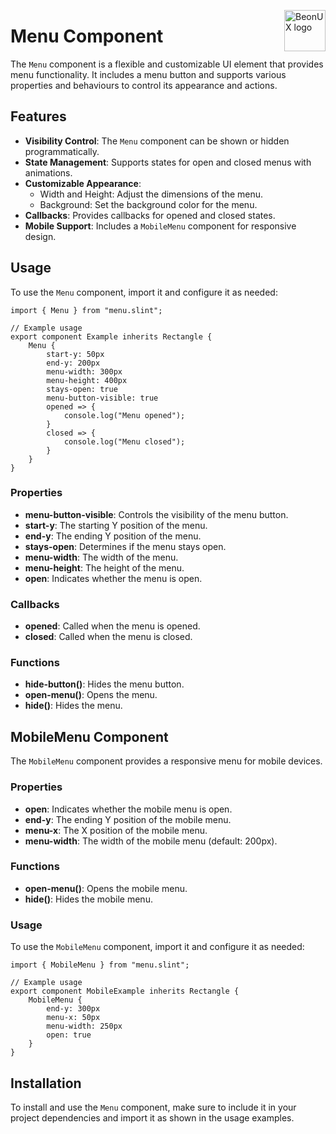 <!-- markdownlint-disable MD033 MD041 -->

<img src="https://kura.pro/beonux/images/logos/beonux.svg"
alt="BeonUX logo" width="66" align="right" />

<!-- markdownlint-enable MD033 MD041 -->

# Menu Component

The `Menu` component is a flexible and customizable UI element that provides menu functionality. It includes a menu button and supports various properties and behaviours to control its appearance and actions.

## Features

- **Visibility Control**: The `Menu` component can be shown or hidden programmatically.
- **State Management**: Supports states for open and closed menus with animations.
- **Customizable Appearance**:
  - Width and Height: Adjust the dimensions of the menu.
  - Background: Set the background color for the menu.
- **Callbacks**: Provides callbacks for opened and closed states.
- **Mobile Support**: Includes a `MobileMenu` component for responsive design.

## Usage

To use the `Menu` component, import it and configure it as needed:

```slint
import { Menu } from "menu.slint";

// Example usage
export component Example inherits Rectangle {
    Menu {
        start-y: 50px
        end-y: 200px
        menu-width: 300px
        menu-height: 400px
        stays-open: true
        menu-button-visible: true
        opened => {
            console.log("Menu opened");
        }
        closed => {
            console.log("Menu closed");
        }
    }
}
```

### Properties

- **menu-button-visible**: Controls the visibility of the menu button.
- **start-y**: The starting Y position of the menu.
- **end-y**: The ending Y position of the menu.
- **stays-open**: Determines if the menu stays open.
- **menu-width**: The width of the menu.
- **menu-height**: The height of the menu.
- **open**: Indicates whether the menu is open.

### Callbacks

- **opened**: Called when the menu is opened.
- **closed**: Called when the menu is closed.

### Functions

- **hide-button()**: Hides the menu button.
- **open-menu()**: Opens the menu.
- **hide()**: Hides the menu.

## MobileMenu Component

The `MobileMenu` component provides a responsive menu for mobile devices.

### Properties

- **open**: Indicates whether the mobile menu is open.
- **end-y**: The ending Y position of the mobile menu.
- **menu-x**: The X position of the mobile menu.
- **menu-width**: The width of the mobile menu (default: 200px).

### Functions

- **open-menu()**: Opens the mobile menu.
- **hide()**: Hides the mobile menu.

### Usage

To use the `MobileMenu` component, import it and configure it as needed:

```slint
import { MobileMenu } from "menu.slint";

// Example usage
export component MobileExample inherits Rectangle {
    MobileMenu {
        end-y: 300px
        menu-x: 50px
        menu-width: 250px
        open: true
    }
}
```

## Installation

To install and use the `Menu` component, make sure to include it in your project dependencies and import it as shown in the usage examples.
